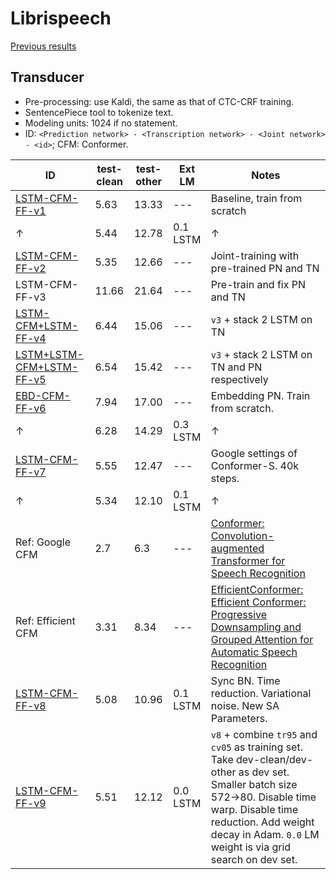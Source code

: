 # Librispeech

[Previous results](./RESULT.md)

## Transducer

* Pre-processing: use Kaldi, the same as that of CTC-CRF training.
* SentencePiece tool to tokenize text.
* Modeling units: 1024 if no statement.
* ID: `<Prediction network> - <Transcription network> - <Joint network> - <id>`; CFM: Conformer.

| ID                                                         | test-clean | test-other | Ext LM   | Notes                                                        |
| ---------------------------------------------------------- | ---------- | ---------- | -------- | ------------------------------------------------------------ |
| [LSTM-CFM-FF-v1](exp/rnnt-v1-wp1024)                       | 5.63       | 13.33      | ---      | Baseline, train from scratch                                 |
| ↑                                                          | 5.44       | 12.78      | 0.1 LSTM | ↑                                                            |
| [LSTM-CFM-FF-v2](exp/rnnt-v4-joint-pretrained)             | 5.35       | 12.66      | ---      | Joint-training with pre-trained PN and TN                    |
| LSTM-CFM-FF-v3                                             | 11.66      | 21.64      | ---      | Pre-train and fix PN and TN                                  |
| [LSTM-CFM+LSTM-FF-v4](exp/rnnt-v5-lstmonAM)                | 6.44       | 15.06      | ---      | `v3` + stack 2 LSTM on TN                                    |
| [LSTM+LSTM-CFM+LSTM-FF-v5](exp/rnnt-v7-lstmOnBothSide/)    | 6.54       | 15.42      | ---      | `v3` + stack 2 LSTM on TN and PN respectively                |
| [EBD-CFM-FF-v6](exp/rnnt-v9-embeddingPN/)                  | 7.94       | 17.00      | ---      | Embedding PN. Train from scratch.                            |
| ↑                                                          | 6.28       | 14.29      | 0.3 LSTM | ↑                                                            |
| [LSTM-CFM-FF-v7](exp/rnnt-v11-longrun)                     | 5.55       | 12.47      | ---      | Google settings of Conformer-S. 40k steps.                   |
| ↑                                                          | 5.34       | 12.10      | 0.1 LSTM | ↑                                                            |
| Ref: Google CFM                                            | 2.7        | 6.3        | ---      | [ Conformer: Convolution-augmented Transformer for Speech Recognition](https://arxiv.org/abs/2005.08100) |
| Ref: Efficient CFM                                         | 3.31       | 8.34       | ---      | [EfficientConformer: Efficient Conformer: Progressive Downsampling and Grouped Attention for Automatic Speech Recognition](https://github.com/burchim/EfficientConformer) |
| [LSTM-CFM-FF-v8](exp/rnnt-v14-noise-time-reduction-syncBN) | 5.08       | 10.96      | 0.1 LSTM | Sync BN. Time reduction. Variational noise. New SA Parameters. |
| [LSTM-CFM-FF-v9](exp/rnnt-v15-all-train)                   | 5.51       | 12.12      | 0.0 LSTM | `v8` + combine `tr95` and `cv05` as training set. Take dev-clean/dev-other as dev set. Smaller batch size 572->80. Disable time warp. Disable time reduction. Add weight decay in Adam. `0.0` LM weight is via grid search on dev set. |

